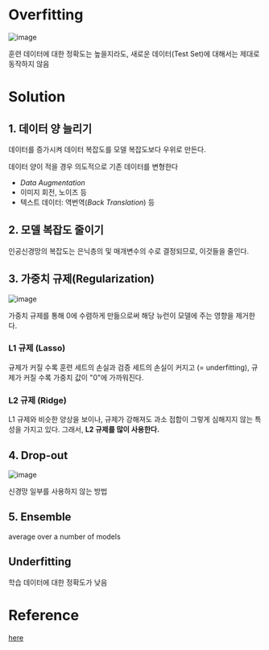 # Overfitting
![image](https://user-images.githubusercontent.com/39285147/178137619-ecba42bd-5e89-4fbd-af2c-d408f40a7be9.png)

훈련 데이터에 대한 정확도는 높을지라도, 새로운 데이터(Test Set)에 대해서는 제대로 동작하지 않음

# Solution
## 1. 데이터 양 늘리기
데이터를 증가시켜 데이터 복잡도를 모델 복잡도보다 우위로 만든다.

데이터 양이 적을 경우 의도적으로 기존 데이터를 변형한다
- *Data Augmentation*
- 이미지 회전, 노이즈 등
- 텍스트 데이터: 역번역(*Back Translation*) 등

## 2. 모델 복잡도 줄이기
인공신경망의 복잡도는 은닉층의 및 매개변수의 수로 결정되므로, 이것들을 줄인다.

## 3. 가중치 규제(Regularization)
![image](https://user-images.githubusercontent.com/39285147/184464391-62711156-ddf3-4413-96cd-0c4c884c16e5.png)

가중치 규제를 통해 0에 수렴하게 만듦으로써 해당 뉴런이 모델에 주는 영향을 제거한다.

### L1 규제 (Lasso)
규제가 커질 수록 훈련 세트의 손실과 검증 세트의 손실이 커지고 (= underfitting), 규제가 커질 수록 가중치 값이 "0"에 가까워진다. 

### L2 규제 (Ridge)
L1 규제와 비슷한 양상을 보이나, 규제가 강해져도 과소 접합이 그렇게 심해지지 않는 특성을 가지고 있다. 그래서, **L2 규제를 많이 사용한다.**

## 4. Drop-out
![image](https://user-images.githubusercontent.com/39285147/178137809-e0bce3e4-a1ff-413c-85f6-30bc7d29e598.png)

신경망 일부를 사용하지 않는 방법

## 5. Ensemble
average over a number of models

## Underfitting
학습 데이터에 대한 정확도가 낮음

# Reference
[here](https://wikidocs.net/61374)

